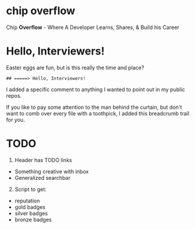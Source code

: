 # chip overflow
Chip __Overflow__ - Where A Developer Learns, Shares, & Build his Career

# Hello, Interviewers!
Easter eggs are fun, but is this really the time and place?

`## =====> Hello, Interviewers!`

I added a specific comment to anything I wanted to point out in my public repos.

If you like to pay some attention to the man behind the curtain, but don't want to comb over every file with a toothpick, I added this breadcrumb trail for you.

# TODO
1. Header has TODO links
  - Something creative with inbox
  - Generalized searchbar

2. Script to get:
  - reputation
  - gold badges
  - silver badges
  - bronze badges

